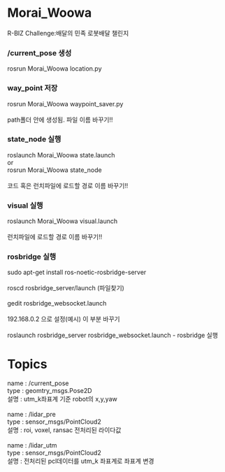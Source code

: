 # Morai_Woowa
R-BIZ Challenge:배달의 민족 로봇배달 챌린지

### /current_pose 생성
rosrun Morai_Woowa location.py 

### way_point 저장
rosrun Morai_Woowa waypoint_saver.py 
<br/><br/>
path폴더 안에 생성됨. 파일 이름 바꾸기!!

### state_node 실행
roslaunch Morai_Woowa state.launch
<br/>
or
<br/>
rosrun Morai_Woowa state_node 
<br/><br/>
코드 혹은 런치파일에 로드할 경로 이름 바꾸기!!

### visual 실행
roslaunch Morai_Woowa visual.launch
<br/><br/>
런치파일에 로드할 경로 이름 바꾸기!!

### rosbridge 실행
sudo apt-get install ros-noetic-rosbridge-server
<br/><br/>
roscd rosbridge_server/launch (파일찾기)
<br/><br/>
gedit rosbridge_websocket.launch
<br/><br/>
192.168.0.2 으로 설정(예시)
<arg name="address" default="192.168.0.2" /> 이 부분 바꾸기
<br/><br/>
roslaunch rosbridge_server rosbridge_websocket.launch - rosbridge 실행

# Topics
name : /current_pose<br/>
type : geomtry_msgs.Pose2D<br/>
설명 : utm_k좌표계 기준 robot의 x,y,yaw<br/> 
<br/>
name : /lidar_pre<br/>
type : sensor_msgs/PointCloud2<br/>
설명 : roi, voxel, ransac 전처리된 라이다값<br/>
<br/>
name : /lidar_utm<br/>
type : sensor_msgs/PointCloud2<br/>
설명 : 전처리된 pcl데이터를 utm_k 좌표계로 좌표계 변경<br/>
